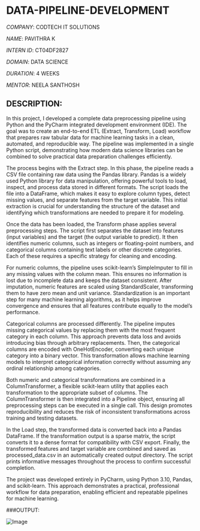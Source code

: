 # DATA-PIPELINE-DEVELOPMENT

*COMPANY*: CODTECH IT SOLUTIONS

*NAME*: PAVITHRA K

*INTERN ID*: CT04DF2827

*DOMAIN*: DATA SCIENCE

*DURATION*: 4 WEEKS

*MENTOR*: NEELA SANTHOSH

## DESCRIPTION:

In this project, I developed a complete data preprocessing pipeline using Python and the PyCharm integrated development environment (IDE). The goal was to create an end-to-end ETL (Extract, Transform, Load) workflow that prepares raw tabular data for machine learning tasks in a clean, automated, and reproducible way. The pipeline was implemented in a single Python script, demonstrating how modern data science libraries can be combined to solve practical data preparation challenges efficiently.

The process begins with the Extract step. In this phase, the pipeline reads a CSV file containing raw data using the Pandas library. Pandas is a widely used Python library for data manipulation, offering powerful tools to load, inspect, and process data stored in different formats. The script loads the file into a DataFrame, which makes it easy to explore column types, detect missing values, and separate features from the target variable. This initial extraction is crucial for understanding the structure of the dataset and identifying which transformations are needed to prepare it for modeling.

Once the data has been loaded, the Transform phase applies several preprocessing steps. The script first separates the dataset into features (input variables) and the target (the output variable to predict). It then identifies numeric columns, such as integers or floating-point numbers, and categorical columns containing text labels or other discrete categories. Each of these requires a specific strategy for cleaning and encoding.

For numeric columns, the pipeline uses scikit-learn’s SimpleImputer to fill in any missing values with the column mean. This ensures no information is lost due to incomplete data and keeps the dataset consistent. After imputation, numeric features are scaled using StandardScaler, transforming them to have zero mean and unit variance. Standardization is an important step for many machine learning algorithms, as it helps improve convergence and ensures that all features contribute equally to the model’s performance.

Categorical columns are processed differently. The pipeline imputes missing categorical values by replacing them with the most frequent category in each column. This approach prevents data loss and avoids introducing bias through arbitrary replacements. Then, the categorical columns are encoded with OneHotEncoder, converting each unique category into a binary vector. This transformation allows machine learning models to interpret categorical information correctly without assuming any ordinal relationship among categories.

Both numeric and categorical transformations are combined in a ColumnTransformer, a flexible scikit-learn utility that applies each transformation to the appropriate subset of columns. The ColumnTransformer is then integrated into a Pipeline object, ensuring all preprocessing steps can be executed in a single call. This design promotes reproducibility and reduces the risk of inconsistent transformations across training and testing datasets.

In the Load step, the transformed data is converted back into a Pandas DataFrame. If the transformation output is a sparse matrix, the script converts it to a dense format for compatibility with CSV export. Finally, the transformed features and target variable are combined and saved as processed_data.csv in an automatically created output directory. The script prints informative messages throughout the process to confirm successful completion.

The project was developed entirely in PyCharm, using Python 3.10, Pandas, and scikit-learn. This approach demonstrates a practical, professional workflow for data preparation, enabling efficient and repeatable pipelines for machine learning.

###OUTPUT:

![Image](https://github.com/user-attachments/assets/187cc1a6-7321-44b8-9798-f2fa2f85577d)
